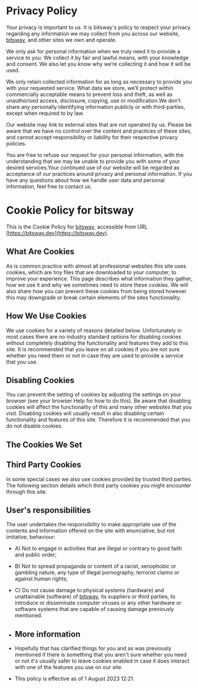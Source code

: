 # Privacy Policy

Your privacy is important to us. It is bitsway's policy to respect your privacy regarding any information we may collect from you across our website, [bitsway](https://bitsway.dev), and other sites we own and operate.

We only ask for personal information when we truly need it to provide a service to you. We collect it by fair and lawful means, with your knowledge and consent. We also let you know why we’re collecting it and how it will be used.

We only retain collected information for as long as necessary to provide you with your requested service. What data we store, we’ll protect within commercially acceptable means to prevent loss and theft, as well as unauthorised access, disclosure, copying, use or modification.We don’t share any personally identifying information publicly or with third-parties, except when required to by law.

Our website may link to external sites that are not operated by us. Please be aware that we have no control over the content and practices of these sites, and cannot accept responsibility or liability for their respective privacy policies.

You are free to refuse our request for your personal information, with the understanding that we may be unable to provide you with some of your desired services.Your continued use of our website will be regarded as acceptance of our practices around privacy and personal information. If you have any questions about how we handle user data and personal information, feel free to contact us.

# Cookie Policy for bitsway                            

This is the Cookie Policy for [bitsway](https://bitsway.dev), accessible from URL [https://bitsway.dev](https://bitsway.dev).                            

## What Are Cookies                     

As is common practice with almost all professional websites this site uses cookies, which are tiny files that are downloaded to your computer, to improve your experience. This page describes what information they gather, how we use it and why we sometimes need to store these cookies. We will also share how you can prevent these cookies from being stored however this may downgrade or break certain elements of the sites functionality.

## How We Use Cookies

We use cookies for a variety of reasons detailed below. Unfortunately in most cases there are no industry standard options for disabling cookies without completely disabling the functionality and features they add to this site. It is recommended that you leave on all cookies if you are not sure whether you need them or not in case they are used to provide a service that you use.

## Disabling Cookies

You can prevent the setting of cookies by adjusting the settings on your browser (see your browser Help for how to do this). Be aware that disabling cookies will affect the functionality of this and many other websites that you visit. Disabling cookies will usually result in also disabling certain functionality and features of this site. Therefore it is recommended that you do not disable cookies.

## The Cookies We Set

## Third Party Cookies                           

In some special cases we also use cookies provided by trusted third parties. The following section details which third party cookies you might encounter through this site.

## User's responsibilities

The user undertakes the responsibility to make appropriate use of the contents and information offered on the site with enunciative, but not imitative, behaviour:

- A) Not to engage in activities that are illegal or contrary to good faith and public order;
- B) Not to spread propaganda or content of a racist, xenophobic or gambling nature, any type of illegal pornography, terrorist claims or against human rights;
- C) Do not cause damage to physical systems (hardware) and unattainable (software) of [bitsway](https://bitsway.dev), its suppliers or third parties, to introduce or disseminate computer viruses or any other hardware or software systems that are capable of causing damage previously mentioned.

- ## More information

- Hopefully that has clarified things for you and as was previously mentioned if there is something that you aren't sure whether you need or not it's usually safer to leave cookies enabled in case it does interact with one of the features you use on our site.
- This policy is effective as of 1 August 2023 12:21.
